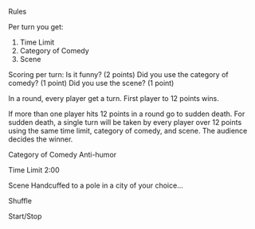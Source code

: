 Rules

Per turn you get:
1. Time Limit
2. Category of Comedy
3. Scene

Scoring per turn:
Is it funny? (2 points)
Did you use the category of comedy? (1 point)
Did you use the scene? (1 point)

In a round, every player get a turn. First player to 12 points wins. 

If more than one player hits 12 points in a round go to sudden death. For sudden death, a single turn will be taken by every player over 12 points using the same time limit, category of comedy, and scene. The audience decides the winner. 

Category of Comedy
Anti-humor

Time Limit
2:00

Scene
Handcuffed to a pole in a city of your choice...

Shuffle

Start/Stop
